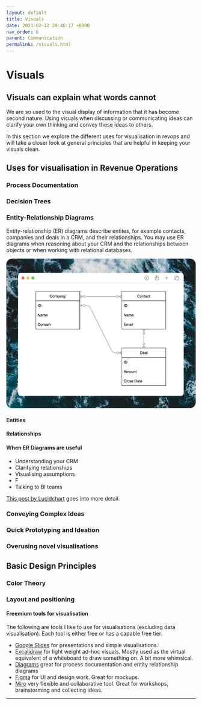 ```yaml
---
layout: default
title: Visuals
date: 2021-02-12 20:46:17 +0100
nav_order: 6
parent: Communication
permalink: /visuals.html
---
```


# Visuals

## Visuals can explain what words cannot
We are so used to the visual display of information that it has become second nature. Using visuals when discussing or communicating ideas can clarify your own thinking and convey these ideas to others. 

In this section we explore the different uses for visualisation in revops and will take a closer look at general principles that are helpful in keeping your visuals clean. 

## Uses for visualisation in Revenue Operations

### Process Documentation



### Decision Trees

### Entity-Relationship Diagrams
Entity-relationship (ER) diagrams describe entites, for example contacts, companies and deals in a CRM, and their relationships.
You may use ER diagrams when reasoning about your CRM and the relationships between objects or when working with relational databases. 

![example ER diagram](/assets/img/erd.png)

#### Entities

#### Relationships

#### When ER Diagrams are useful
- Understanding your CRM
- Clarifying relationships
- Visualising assumptions
- F
- Talking to BI teams

[This post by Lucidchart](https://www.lucidchart.com/pages/er-diagrams) goes into more detail. 

### Conveying Complex Ideas
### Quick Prototyping and Ideation

### Overusing novel visualisations


## Basic Design Principles
### Color Theory


### Layout and positioning



#### Freemium tools for visualisation
The following are tools I like to use for visualisations (excluding data visualisation).
Each tool is either free or has a capable free tier.
- [Google Slides](https://docs.google.com/presentation) for presentations and simple visualisations.
- [Excalidraw](https://excalidraw.com/) for light weight ad-hoc visuals. Mostly used as the virtual equivalent of a whiteboard to draw something on. A bit more whimsical.
- [Diagrams](https://www.diagrams.net/) great for process documentation and entity relationship diagrams
- [Figma](https://www.figma.com/) for UI and design work. Great for mockups.
- [Miro](https://miro.com/) very flexible and collaborative tool. Great for workshops, brainstorming and collecting ideas.

---
[^1]: There is compelling evidence that learning styles such as being a "visual learner" do not exist. As this (and other studies) show: [Learning Styles: Concepts and Evidence Harold Pashler, Mark McDaniel, Doug Rohrer, and Robert Bjork](https://www.trans-pareo.com/uploads/4/5/3/5/4535377/learningstylesstudy.pdf).